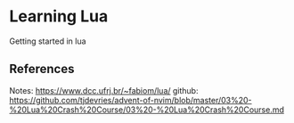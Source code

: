# Learning Lua

Getting started in lua

## References

Notes: https://www.dcc.ufrj.br/~fabiom/lua/
github: https://github.com/tjdevries/advent-of-nvim/blob/master/03%20-%20Lua%20Crash%20Course/03%20-%20Lua%20Crash%20Course.md
